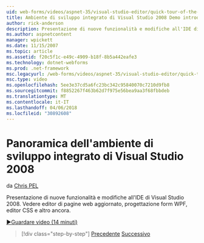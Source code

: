 ```yaml
---
uid: web-forms/videos/aspnet-35/visual-studio-editor/quick-tour-of-the-visual-studio-2008-integrated-development-environment
title: Ambiente di sviluppo integrato di Visual Studio 2008 Demo introduttiva | Documenti Microsoft
author: rick-anderson
description: Presentazione di nuove funzionalità e modifiche all'IDE di Visual Studio 2008. Vedere editor di pagine web aggiornato, progettazione form WPF, editor CSS e altro ancora.
ms.author: aspnetcontent
manager: wpickett
ms.date: 11/15/2007
ms.topic: article
ms.assetid: f20c5f1c-e49c-4909-b18f-8b5a442eafe3
ms.technology: dotnet-webforms
ms.prod: .net-framework
msc.legacyurl: /web-forms/videos/aspnet-35/visual-studio-editor/quick-tour-of-the-visual-studio-2008-integrated-development-environment
msc.type: video
ms.openlocfilehash: 5ee3e37cd5a6fc23bc342c95840070c7210d9fb8
ms.sourcegitcommit: f8852267f463b62d7f975e56bea9aa3f68fbbdeb
ms.translationtype: MT
ms.contentlocale: it-IT
ms.lasthandoff: 04/06/2018
ms.locfileid: "30892608"
---
```

<a name="quick-tour-of-the-visual-studio-2008-integrated-development-environment"></a>Panoramica dell'ambiente di sviluppo integrato di Visual Studio 2008
====================
da [Chris PEL](https://twitter.com/chrispels)

Presentazione di nuove funzionalità e modifiche all'IDE di Visual Studio 2008. Vedere editor di pagine web aggiornato, progettazione form WPF, editor CSS e altro ancora.

[&#9654;Guardare video (14 minuti)](https://channel9.msdn.com/Blogs/ASP-NET-Site-Videos/quick-tour-of-the-visual-studio-2008-integrated-development-environment)

> [!div class="step-by-step"]
> [Precedente](intellisense-for-jscript-and-aspnet-ajax.md)
> [Successivo](creating-and-modifying-a-css-file.md)
